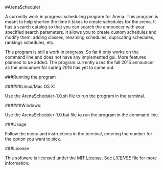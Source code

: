 #ArenaScheduler

A currently work in progress scheduling program for Arena. This program is meant to help shorten the time it takes to create schedules for the arena. It has a search catalog so that you can search the announcer with your specified search parameters. It allows you to create custom schedules and modify them: adding classes, renaming schedules, duplicating schedules, rankings schedules, etc.

This program is still a work in progress. So far it only works on the command line and does not have any implemented gui. More features planned to be added. The program currently uses the fall 2015 announcer as the announcer for spring 2016 has yet to come out.

###Running the program

######Linux/Mac OS X:

Use the ArenaScheduler-1.0.sh file to run the program in the terminal.

######Windows:

Use the ArenaScheduler-1.0.bat file to run the program in the command line.

###Usage

Follow the menu and instructions in the terminal, entering the number for the option you want to pick.

###License

This software is licensed under the [MIT License](https://opensource.org/licenses/MIT). See *LICENSE* file for more information.
